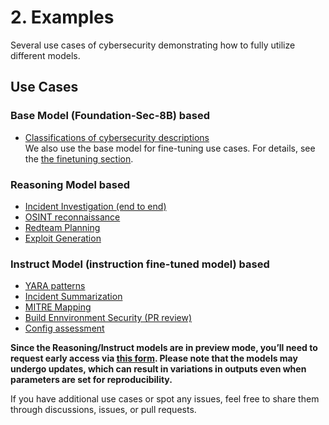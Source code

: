 # 2. Examples
Several use cases of cybersecurity demonstrating how to fully utilize different models.

## Use Cases
### Base Model (Foundation-Sec-8B) based
- [Classifications of cybersecurity descriptions](https://github.com/RobustIntelligence/foundation-ai-cookbook/blob/main/2_examples/Classification_cybersecurity_descriptions.ipynb) <br>
We also use the base model for fine-tuning use cases. For details, see the [the finetuning section](https://github.com/RobustIntelligence/foundation-ai-cookbook/tree/main/3_adoptions/finetuning).

### Reasoning Model based
- [Incident Investigation (end to end)](https://github.com/RobustIntelligence/foundation-ai-cookbook/blob/main/2_examples/Incident_Investigation_e2e.ipynb)
- [OSINT reconnaissance](https://github.com/RobustIntelligence/foundation-ai-cookbook/blob/main/2_examples/OSINT_reporting.ipynb)
- [Redteam Planning](https://github.com/RobustIntelligence/foundation-ai-cookbook/blob/main/2_examples/Redteam_Planning.ipynb)
- [Exploit Generation](https://github.com/RobustIntelligence/foundation-ai-cookbook/blob/main/2_examples/Exploit_Generation.ipynb)

### Instruct Model (instruction fine-tuned model) based
- [YARA patterns](https://github.com/RobustIntelligence/foundation-ai-cookbook/blob/main/2_examples/YARA_patterns.ipynb)
- [Incident Summarization](https://github.com/RobustIntelligence/foundation-ai-cookbook/blob/main/2_examples/Incident_Summarization.ipynb)
- [MITRE Mapping](https://github.com/RobustIntelligence/foundation-ai-cookbook/blob/main/2_examples/Mitre_Mapping_Detection_Plays.ipynb)
- [Build Ennvironment Security (PR review)](https://github.com/RobustIntelligence/foundation-ai-cookbook/blob/main/2_examples/Build_Environment_Security.ipynb)
- [Config assessment](https://github.com/RobustIntelligence/foundation-ai-cookbook/blob/main/2_examples/Configuration_Assessment.ipynb)

**Since the Reasoning/Instruct models are in preview mode, you’ll need to request early access via [this form](https://fdtn.ai/early-access). Please note that the models may undergo updates, which can result in variations in outputs even when parameters are set for reproducibility.**

If you have additional use cases or spot any issues, feel free to share them through discussions, issues, or pull requests.
